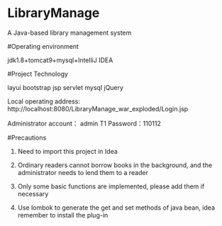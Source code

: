 # LibraryManage 
A Java-based library management system

#Operating environment

jdk1.8+tomcat9+mysql+IntelliJ IDEA

#Project Technology

layui bootstrap jsp servlet mysql jQuery

Local operating address: http://localhost:8080/LibraryManage_war_exploded/Login.jsp

Administrator account： admin T1 Password：110112



#Precautions

1. Need to import this project in Idea

2. Ordinary readers cannot borrow books in the background, and the administrator needs to lend them to a reader

3. Only some basic functions are implemented, please add them if necessary

4. Use lombok to generate the get and set methods of java bean, idea remember to install the plug-in
